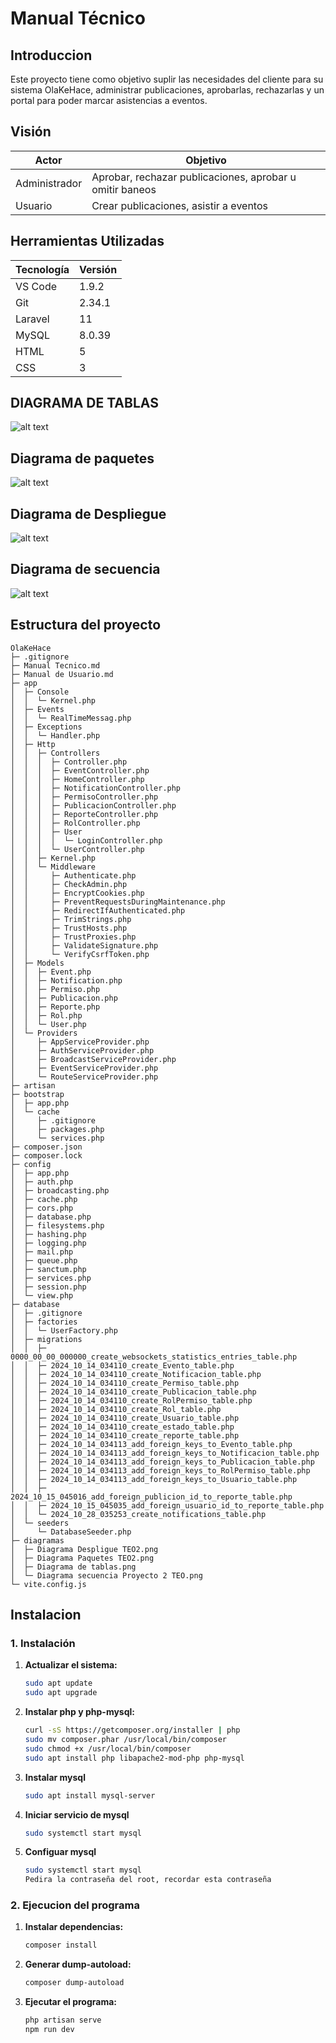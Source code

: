 # Manual Técnico

## Introduccion
Este proyecto tiene como objetivo suplir las necesidades del cliente para su sistema OlaKeHace,
administrar publicaciones, aprobarlas, rechazarlas y un portal para poder marcar asistencias a eventos.
## Visión
| Actor | Objetivo |
| ------------ | ------------ |
| Administrador | Aprobar, rechazar publicaciones, aprobar u omitir baneos| 
| Usuario | Crear publicaciones, asistir a eventos |



## Herramientas Utilizadas
| Tecnología | Versión |
| ------------ | ------------ |
|VS Code | 1.9.2  |
|Git | 2.34.1|
|Laravel | 11|
|MySQL | 8.0.39|
|HTML | 5|
|CSS | 3|



## DIAGRAMA DE TABLAS
![alt text](<diagramas/Diagrama de tablas.png>)


## Diagrama de paquetes
![alt text](<diagramas/Diagrama Paquetes TEO2.png>)

## Diagrama de Despliegue
![alt text](<diagramas/Diagrama Despligue TEO2.png>)

## Diagrama de secuencia
![alt text](<diagramas/Diagrama secuencia Proyecto 2 TEO.png>)
## Estructura del proyecto
```
OlaKeHace
├─ .gitignore
├─ Manual Tecnico.md
├─ Manual de Usuario.md
├─ app
│  ├─ Console
│  │  └─ Kernel.php
│  ├─ Events
│  │  └─ RealTimeMessag.php
│  ├─ Exceptions
│  │  └─ Handler.php
│  ├─ Http
│  │  ├─ Controllers
│  │  │  ├─ Controller.php
│  │  │  ├─ EventController.php
│  │  │  ├─ HomeController.php
│  │  │  ├─ NotificationController.php
│  │  │  ├─ PermisoController.php
│  │  │  ├─ PublicacionController.php
│  │  │  ├─ ReporteController.php
│  │  │  ├─ RolController.php
│  │  │  ├─ User
│  │  │  │  └─ LoginController.php
│  │  │  └─ UserController.php
│  │  ├─ Kernel.php
│  │  └─ Middleware
│  │     ├─ Authenticate.php
│  │     ├─ CheckAdmin.php
│  │     ├─ EncryptCookies.php
│  │     ├─ PreventRequestsDuringMaintenance.php
│  │     ├─ RedirectIfAuthenticated.php
│  │     ├─ TrimStrings.php
│  │     ├─ TrustHosts.php
│  │     ├─ TrustProxies.php
│  │     ├─ ValidateSignature.php
│  │     └─ VerifyCsrfToken.php
│  ├─ Models
│  │  ├─ Event.php
│  │  ├─ Notification.php
│  │  ├─ Permiso.php
│  │  ├─ Publicacion.php
│  │  ├─ Reporte.php
│  │  ├─ Rol.php
│  │  └─ User.php
│  └─ Providers
│     ├─ AppServiceProvider.php
│     ├─ AuthServiceProvider.php
│     ├─ BroadcastServiceProvider.php
│     ├─ EventServiceProvider.php
│     └─ RouteServiceProvider.php
├─ artisan
├─ bootstrap
│  ├─ app.php
│  └─ cache
│     ├─ .gitignore
│     ├─ packages.php
│     └─ services.php
├─ composer.json
├─ composer.lock
├─ config
│  ├─ app.php
│  ├─ auth.php
│  ├─ broadcasting.php
│  ├─ cache.php
│  ├─ cors.php
│  ├─ database.php
│  ├─ filesystems.php
│  ├─ hashing.php
│  ├─ logging.php
│  ├─ mail.php
│  ├─ queue.php
│  ├─ sanctum.php
│  ├─ services.php
│  ├─ session.php
│  └─ view.php
├─ database
│  ├─ .gitignore
│  ├─ factories
│  │  └─ UserFactory.php
│  ├─ migrations
│  │  ├─ 0000_00_00_000000_create_websockets_statistics_entries_table.php
│  │  ├─ 2024_10_14_034110_create_Evento_table.php
│  │  ├─ 2024_10_14_034110_create_Notificacion_table.php
│  │  ├─ 2024_10_14_034110_create_Permiso_table.php
│  │  ├─ 2024_10_14_034110_create_Publicacion_table.php
│  │  ├─ 2024_10_14_034110_create_RolPermiso_table.php
│  │  ├─ 2024_10_14_034110_create_Rol_table.php
│  │  ├─ 2024_10_14_034110_create_Usuario_table.php
│  │  ├─ 2024_10_14_034110_create_estado_table.php
│  │  ├─ 2024_10_14_034110_create_reporte_table.php
│  │  ├─ 2024_10_14_034113_add_foreign_keys_to_Evento_table.php
│  │  ├─ 2024_10_14_034113_add_foreign_keys_to_Notificacion_table.php
│  │  ├─ 2024_10_14_034113_add_foreign_keys_to_Publicacion_table.php
│  │  ├─ 2024_10_14_034113_add_foreign_keys_to_RolPermiso_table.php
│  │  ├─ 2024_10_14_034113_add_foreign_keys_to_Usuario_table.php
│  │  ├─ 2024_10_15_045016_add_foreign_publicion_id_to_reporte_table.php
│  │  ├─ 2024_10_15_045035_add_foreign_usuario_id_to_reporte_table.php
│  │  └─ 2024_10_28_035253_create_notifications_table.php
│  └─ seeders
│     └─ DatabaseSeeder.php
├─ diagramas
│  ├─ Diagrama Despligue TEO2.png
│  ├─ Diagrama Paquetes TEO2.png
│  ├─ Diagrama de tablas.png
│  └─ Diagrama secuencia Proyecto 2 TEO.png
└─ vite.config.js
```

## Instalacion

### 1. Instalación
1. **Actualizar el sistema:**
   ```bash
   sudo apt update
   sudo apt upgrade
2. **Instalar php y php-mysql:**
    ```bash
    curl -sS https://getcomposer.org/installer | php
    sudo mv composer.phar /usr/local/bin/composer
    sudo chmod +x /usr/local/bin/composer
    sudo apt install php libapache2-mod-php php-mysql
3. **Instalar mysql**
    ```bash
    sudo apt install mysql-server
4. **Iniciar servicio de mysql**        
    ```bash
    sudo systemctl start mysql
5. **Configuar mysql**
    ```bash
    sudo systemctl start mysql
    Pedira la contraseña del root, recordar esta contraseña

### 2. Ejecucion del programa
1. **Instalar dependencias:**
    ```bash
    composer install
2. **Generar dump-autoload:**
    ```bash
    composer dump-autoload
3. **Ejecutar el programa:**
    ```bash
    php artisan serve
    npm run dev

